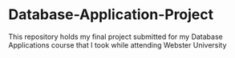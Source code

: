 # Database-Application-Project
This repository holds my final project submitted for my Database Applications course that I took while attending Webster University
